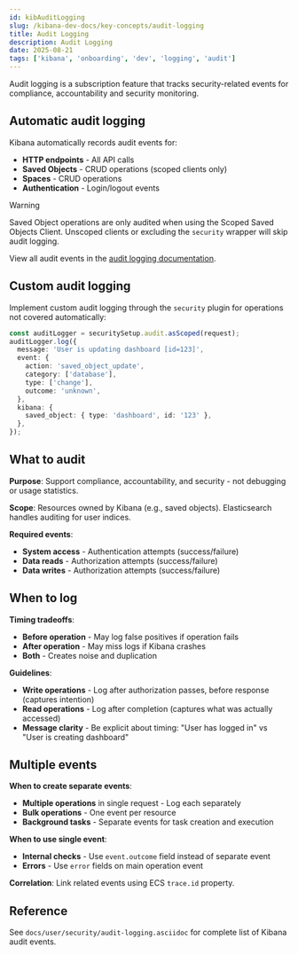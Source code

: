 ```yaml
---
id: kibAuditLogging
slug: /kibana-dev-docs/key-concepts/audit-logging
title: Audit Logging
description: Audit Logging
date: 2025-08-21
tags: ['kibana', 'onboarding', 'dev', 'logging', 'audit']
---
```


Audit logging is a subscription feature that tracks security-related events for compliance, accountability and security monitoring.

## Automatic audit logging

Kibana automatically records audit events for:
- **HTTP endpoints** - All API calls
- **Saved Objects** - CRUD operations (scoped clients only)
- **Spaces** - CRUD operations  
- **Authentication** - Login/logout events

> [!WARNING]
> Saved Object operations are only audited when using the Scoped Saved Objects Client. Unscoped clients or excluding the `security` wrapper will skip audit logging.

View all audit events in the [audit logging documentation](https://www.elastic.co/guide/en/kibana/current/xpack-security-audit-logging.html#xpack-security-ecs-audit-logging).

## Custom audit logging

Implement custom audit logging through the `security` plugin for operations not covered automatically:

```typescript
const auditLogger = securitySetup.audit.asScoped(request);
auditLogger.log({
  message: 'User is updating dashboard [id=123]',
  event: {
    action: 'saved_object_update',
    category: ['database'],
    type: ['change'],
    outcome: 'unknown',
  },
  kibana: {
    saved_object: { type: 'dashboard', id: '123' },
  },
});
```

## What to audit

**Purpose**: Support compliance, accountability, and security - not debugging or usage statistics.

**Scope**: Resources owned by Kibana (e.g., saved objects). Elasticsearch handles auditing for user indices.

**Required events**:
- **System access** - Authentication attempts (success/failure)
- **Data reads** - Authorization attempts (success/failure)  
- **Data writes** - Authorization attempts (success/failure)

## When to log

**Timing tradeoffs**:
- **Before operation** - May log false positives if operation fails
- **After operation** - May miss logs if Kibana crashes
- **Both** - Creates noise and duplication

**Guidelines**:
- **Write operations** - Log after authorization passes, before response (captures intention)
- **Read operations** - Log after completion (captures what was actually accessed)
- **Message clarity** - Be explicit about timing: "User has logged in" vs "User is creating dashboard"

## Multiple events

**When to create separate events**:
- **Multiple operations** in single request - Log each separately
- **Bulk operations** - One event per resource
- **Background tasks** - Separate events for task creation and execution

**When to use single event**:
- **Internal checks** - Use `event.outcome` field instead of separate event
- **Errors** - Use `error` fields on main operation event

**Correlation**: Link related events using ECS `trace.id` property.

## Reference

See `docs/user/security/audit-logging.asciidoc` for complete list of Kibana audit events.